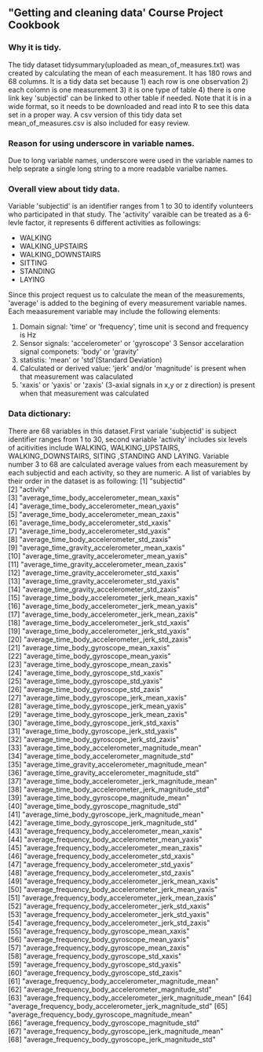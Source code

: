 ##  "Getting and cleaning data' Course Project Cookbook

### Why it is tidy.

The tidy dataset tidysummary(uploaded as mean_of_measures.txt) was created by calculating the mean of each measurement. It has 180 rows and 68 columns. It is a tidy data set because 1) each row is one observation 2) each colomn is one measurement 3) it is one type of table 4) there is one link key 'subjectid' can be linked to other table if needed. Note that it is in a wide format, so it needs to be downloaded and read into R to see this data set in a proper way. A csv version of this tidy data set mean_of_measures.csv is also included for easy review. 
 
### Reason for using underscore in variable names.

Due to long variable names, underscore were used in the variable names to help seprate a single long string to a more readable varialbe names.

### Overall view about tidy data.

Variable 'subjectid' is an identifier ranges from 1 to 30 to identify volunteers who participated in that study. The 'activity' varaible can be treated as a 6-levle factor, it represents 6 different activities as followings: 

*  WALKING
*  WALKING_UPSTAIRS
*  WALKING_DOWNSTAIRS
*  SITTING
*  STANDING
*  LAYING

Since this project request us to calculate the mean of the measurements, 'average' is added to the begining of every measurement variable names.   Each meaasurement variable may include the following elements:

 1. Domain signal: 'time' or 'frequency', time unit is second and frequency is Hz
 2. Sensor signals: 'accelerometer' or 'gyroscope' 
 3  Sensor accelaration signal componets: 'body' or 'gravity'
 4. statistis: 'mean' or 'std'(Standard Deviation)
 5. Calculated or derived value: 'jerk' and/or 'magnitude' is present when that measurement was calaculated
 6. 'xaxis' or 'yaxis' or 'zaxis' (3-axial signals in x,y or z direction) is present when that measurement was calculated

### Data dictionary:

There are 68 variables in this dataset.First variale 'subjectid' is subject identifier ranges from 1 to 30, second variable 'activity' includes six levels of acitivities include WALKING, WALKING_UPSTAIRS, WALKING_DOWNSTAIRS, SITING ,STANDING AND LAYING. Variable number 3 to 68 are calculated average values from each measurement by each subjectid and each activity, so they are numeric. A list of variables by their order in the dataset is as following:
[1] "subjectid"                                               
 [2] "activity"                                                
 [3] "average_time_body_accelerometer_mean_xaxis"              
 [4] "average_time_body_accelerometer_mean_yaxis"              
 [5] "average_time_body_accelerometer_mean_zaxis"              
 [6] "average_time_body_accelerometer_std_xaxis"               
 [7] "average_time_body_accelerometer_std_yaxis"               
 [8] "average_time_body_accelerometer_std_zaxis"               
 [9] "average_time_gravity_accelerometer_mean_xaxis"           
[10] "average_time_gravity_accelerometer_mean_yaxis"           
[11] "average_time_gravity_accelerometer_mean_zaxis"           
[12] "average_time_gravity_accelerometer_std_xaxis"            
[13] "average_time_gravity_accelerometer_std_yaxis"            
[14] "average_time_gravity_accelerometer_std_zaxis"            
[15] "average_time_body_accelerometer_jerk_mean_xaxis"         
[16] "average_time_body_accelerometer_jerk_mean_yaxis"         
[17] "average_time_body_accelerometer_jerk_mean_zaxis"         
[18] "average_time_body_accelerometer_jerk_std_xaxis"          
[19] "average_time_body_accelerometer_jerk_std_yaxis"          
[20] "average_time_body_accelerometer_jerk_std_zaxis"          
[21] "average_time_body_gyroscope_mean_xaxis"                  
[22] "average_time_body_gyroscope_mean_yaxis"                  
[23] "average_time_body_gyroscope_mean_zaxis"                  
[24] "average_time_body_gyroscope_std_xaxis"                   
[25] "average_time_body_gyroscope_std_yaxis"                   
[26] "average_time_body_gyroscope_std_zaxis"                   
[27] "average_time_body_gyroscope_jerk_mean_xaxis"             
[28] "average_time_body_gyroscope_jerk_mean_yaxis"             
[29] "average_time_body_gyroscope_jerk_mean_zaxis"             
[30] "average_time_body_gyroscope_jerk_std_xaxis"              
[31] "average_time_body_gyroscope_jerk_std_yaxis"              
[32] "average_time_body_gyroscope_jerk_std_zaxis"              
[33] "average_time_body_accelerometer_magnitude_mean"          
[34] "average_time_body_accelerometer_magnitude_std"           
[35] "average_time_gravity_accelerometer_magnitude_mean"       
[36] "average_time_gravity_accelerometer_magnitude_std"        
[37] "average_time_body_accelerometer_jerk_magnitude_mean"     
[38] "average_time_body_accelerometer_jerk_magnitude_std"      
[39] "average_time_body_gyroscope_magnitude_mean"              
[40] "average_time_body_gyroscope_magnitude_std"               
[41] "average_time_body_gyroscope_jerk_magnitude_mean"         
[42] "average_time_body_gyroscope_jerk_magnitude_std"          
[43] "average_frequency_body_accelerometer_mean_xaxis"         
[44] "average_frequency_body_accelerometer_mean_yaxis"         
[45] "average_frequency_body_accelerometer_mean_zaxis"         
[46] "average_frequency_body_accelerometer_std_xaxis"          
[47] "average_frequency_body_accelerometer_std_yaxis"          
[48] "average_frequency_body_accelerometer_std_zaxis"          
[49] "average_frequency_body_accelerometer_jerk_mean_xaxis"    
[50] "average_frequency_body_accelerometer_jerk_mean_yaxis"    
[51] "average_frequency_body_accelerometer_jerk_mean_zaxis"    
[52] "average_frequency_body_accelerometer_jerk_std_xaxis"     
[53] "average_frequency_body_accelerometer_jerk_std_yaxis"     
[54] "average_frequency_body_accelerometer_jerk_std_zaxis"     
[55] "average_frequency_body_gyroscope_mean_xaxis"             
[56] "average_frequency_body_gyroscope_mean_yaxis"             
[57] "average_frequency_body_gyroscope_mean_zaxis"             
[58] "average_frequency_body_gyroscope_std_xaxis"              
[59] "average_frequency_body_gyroscope_std_yaxis"              
[60] "average_frequency_body_gyroscope_std_zaxis"              
[61] "average_frequency_body_accelerometer_magnitude_mean"     
[62] "average_frequency_body_accelerometer_magnitude_std"      
[63] "average_frequency_body_accelerometer_jerk_magnitude_mean"
[64] "average_frequency_body_accelerometer_jerk_magnitude_std" 
[65] "average_frequency_body_gyroscope_magnitude_mean"         
[66] "average_frequency_body_gyroscope_magnitude_std"          
[67] "average_frequency_body_gyroscope_jerk_magnitude_mean"    
[68] "average_frequency_body_gyroscope_jerk_magnitude_std"     